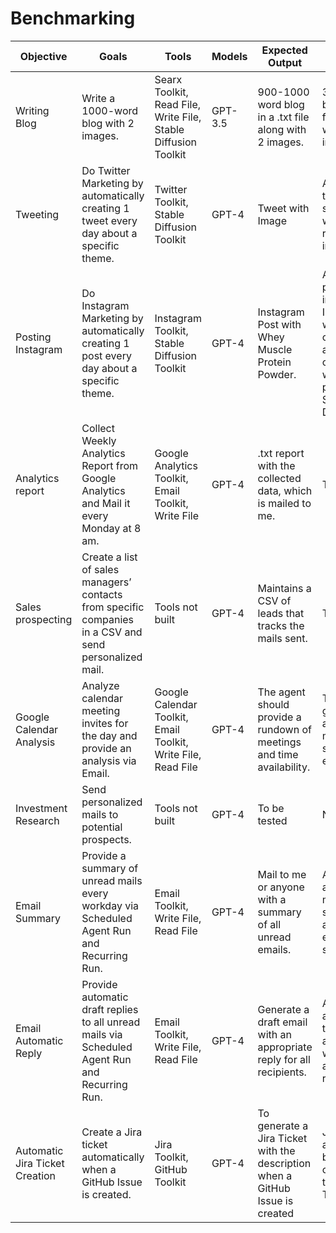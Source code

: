 # Benchmarking

| Objective           | Goals                                                                                              | Tools                                      | Models | Expected Output                                                        | Agent Output                                                | Tested | Doesn’t work | Somewhat Works | Works Perfect |
|---------------------|----------------------------------------------------------------------------------------------------|--------------------------------------------|--------|------------------------------------------------------------------------|------------------------------------------------------------|--------|--------------|----------------|---------------|
| Writing Blog        | Write a 1000-word blog with 2 images.                                                               | Searx Toolkit, Read File, Write File, Stable Diffusion Toolkit | GPT-3.5 | 900-1000 word blog in a .txt file along with 2 images.                 | 350-word blog in a .txt file along with 2 images             | Yes    | No           | Yes            | No            |
| Tweeting            | Do Twitter Marketing by automatically creating 1 tweet every day about a specific theme.           | Twitter Toolkit, Stable Diffusion Toolkit                 | GPT-4  | Tweet with Image                                                       | Agent tweeted successfully with a relevant image            | Yes    | No           | Yes            | No            |
| Posting Instagram   | Do Instagram Marketing by automatically creating 1 post every day about a specific theme.          | Instagram Toolkit, Stable Diffusion Toolkit              | GPT-4  | Instagram Post with Whey Muscle Protein Powder.                         | Agent posted an image on Instagram with captions and image of generic whey protein from Stable Diffusion | Yes    | No           | Yes            | No            |
| Analytics report    | Collect Weekly Analytics Report from Google Analytics and Mail it every Monday at 8 am.           | Google Analytics Toolkit, Email Toolkit, Write File      | GPT-4  | .txt report with the collected data, which is mailed to me.            | To be tested                                               | No     | No           | No             | No            |
| Sales prospecting   | Create a list of sales managers’ contacts from specific companies in a CSV and send personalized mail. | Tools not built                                           | GPT-4  | Maintains a CSV of leads that tracks the mails sent.                   | To be tested                                               | No     | No           | No             | No            |
| Google Calendar Analysis | Analyze calendar meeting invites for the day and provide an analysis via Email.                 | Google Calendar Toolkit, Email Toolkit, Write File, Read File | GPT-4  | The agent should provide a rundown of meetings and time availability.  | The agent got stuck in a loop while making sense of events   | Yes    | Yes          | No             | No            |
| Investment Research | Send personalized mails to potential prospects.                                                  | Tools not built                                           | GPT-4  | To be tested                                                          | No                                                         | No     | No           | No             | No            |
| Email Summary       | Provide a summary of unread mails every workday via Scheduled Agent Run and Recurring Run.         | Email Toolkit, Write File, Read File                     | GPT-4  | Mail to me or anyone with a summary of all unread emails.             | Agent was able to make a summary of at least 5 emails and send it  | Yes    | Yes          | Yes            | No            |
| Email Automatic Reply | Provide automatic draft replies to all unread mails via Scheduled Agent Run and Recurring Run.    | Email Toolkit, Write File, Read File                     | GPT-4  | Generate a draft email with an appropriate reply for all recipients.   | Agent was able to save three emails as drafts with appropriate replies | Yes    | Yes          | Yes            | No            |
| Automatic Jira Ticket Creation | Create a Jira ticket automatically when a GitHub Issue is created.                               | Jira Toolkit, GitHub Toolkit                              | GPT-4  | To generate a Jira Ticket with the description when a GitHub Issue is created | Jira tickets are working, but not connected to GitHub Tool | Yes    | Yes          | No             | No            |
